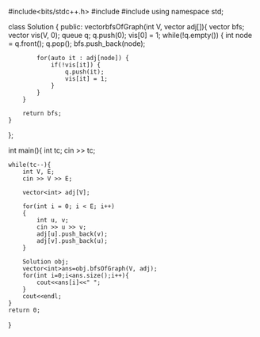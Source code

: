 #include<bits/stdc++.h>
#include<vector>
#include<queue>
using namespace std;

class Solution {
public:
	vector<int>bfsOfGraph(int V, vector<int> adj[]){
	    vector<int> bfs; 
	    vector<int> vis(V, 0); 
	    queue<int> q; 
	    q.push(0); 
	    vis[0] = 1; 
	    while(!q.empty()) {
	        int node = q.front();
	        q.pop(); 
	        bfs.push_back(node); 
	        
	        for(auto it : adj[node]) {
	            if(!vis[it]) {
	                q.push(it); 
	                vis[it] = 1; 
	            }
	        }
	    }
	    
	    return bfs; 
	}
};

int main(){
	int tc;
	cin >> tc;
	
	while(tc--){
		int V, E;
    	cin >> V >> E;

    	vector<int> adj[V];

    	for(int i = 0; i < E; i++)
    	{
    		int u, v;
    		cin >> u >> v;
    		adj[u].push_back(v);
            adj[v].push_back(u); 
    	}
      
        Solution obj;
        vector<int>ans=obj.bfsOfGraph(V, adj);
        for(int i=0;i<ans.size();i++){
        	cout<<ans[i]<<" ";
        }
        cout<<endl;
	}
	return 0;
}
